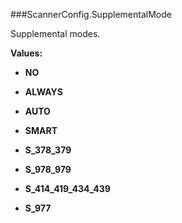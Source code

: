 ###ScannerConfig.SupplementalMode

Supplemental modes.

**Values:**

* **NO**

* **ALWAYS**

* **AUTO**

* **SMART**

* **S_378_379**

* **S_978_979**

* **S_414_419_434_439**

* **S_977**

